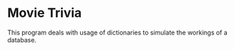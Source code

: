 # Movie Trivia
This program deals with usage of dictionaries to simulate the workings of a database.
